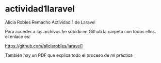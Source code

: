 # actividad1laravel
Alicia Robles Remacho Actividad 1 de Laravel

Para acceder a los archivos he subido en Github la carpeta con todos ellos. 
el enlace es:

https://github.com/aliciarobles/laravel1

También hay un PDF que explica todo el proceso de mi práctica